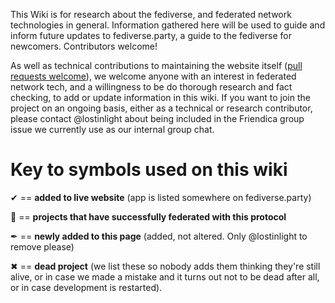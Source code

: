 This Wiki is for research about the fediverse, and federated network technologies in general. Information gathered here will be used to guide and inform future updates to fediverse.party, a guide to the fediverse for newcomers. Contributors welcome!

As well as technical contributions to maintaining the website itself ([pull requests welcome](https://gitlab.com/fediverse/fediverse.gitlab.io/blob/master/CONTRIBUTING.md)), we welcome anyone with an interest in federated network tech, and a willingness to be do thorough research and fact checking, to add or update information in this wiki. If you want to join the project on an ongoing basis, either as a technical or research contributor, please contact @lostinlight about being included in the Friendica group issue we currently use as our internal group chat.

# Key to symbols used on this wiki

&#10004; == **added to live website** (app is listed somewhere on fediverse.party)

🎉 == **projects that have successfully federated with this protocol**

&#10002; == **newly added to this page** (added, not altered. Only @lostinlight to remove please)

&#10006; == **dead project** (we list these so nobody adds them thinking they're still alive, or in case we made a mistake and it turns out not to be dead after all, or in case development is restarted).